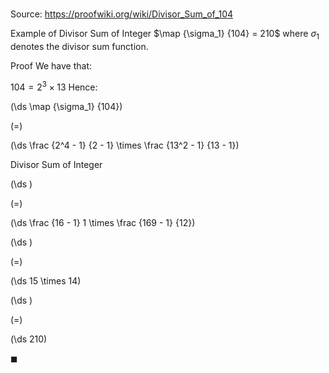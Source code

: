 # 

Source: https://proofwiki.org/wiki/Divisor_Sum_of_104

Example of Divisor Sum of Integer
$\map {\sigma_1} {104} = 210$
where $\sigma_1$ denotes the divisor sum function.


Proof
We have that:

$104 = 2^3 \times 13$
Hence:














\(\ds \map {\sigma_1} {104}\)

\(=\)







\(\ds \frac {2^4 - 1} {2 - 1} \times \frac {13^2 - 1} {13 - 1}\)





Divisor Sum of Integer














\(\ds \)

\(=\)







\(\ds \frac {16 - 1} 1 \times \frac {169 - 1} {12}\)




















\(\ds \)

\(=\)







\(\ds 15 \times 14\)




















\(\ds \)

\(=\)







\(\ds 210\)









$\blacksquare$





